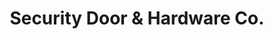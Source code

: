 ---
title: "Security Door & Hardware Co."
url: /springfield/security-door-und-hardware-co/
shop: Eisenwaren
---